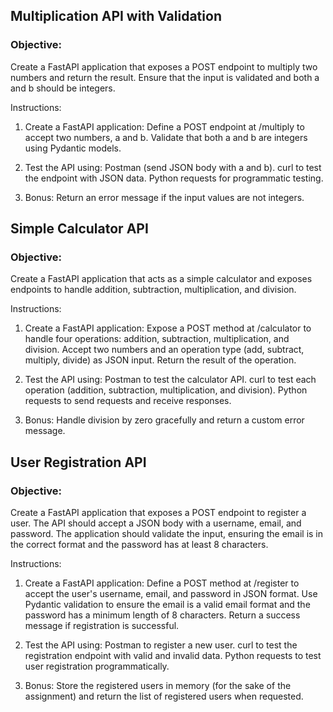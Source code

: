 ## Multiplication API with Validation

### Objective:

Create a FastAPI application that exposes a POST endpoint to multiply two numbers and return the result. Ensure that the input is validated and both a and b should be integers.

Instructions:

1. Create a FastAPI application:
            Define a POST endpoint at /multiply to accept two numbers, a and b.
            Validate that both a and b are integers using Pydantic models.

2. Test the API using:
        Postman (send JSON body with a and b).
        curl to test the endpoint with JSON data.
        Python requests for programmatic testing.

3. Bonus: 
        Return an error message if the input values are not integers.



## Simple Calculator API

### Objective:

Create a FastAPI application that acts as a simple calculator and exposes endpoints to handle addition, subtraction, multiplication, and division.

Instructions:

1. Create a FastAPI application:
        Expose a POST method at /calculator to handle four operations: addition, subtraction, multiplication, and division.
        Accept two numbers and an operation type (add, subtract, multiply, divide) as JSON input.
        Return the result of the operation.

2. Test the API using:
        Postman to test the calculator API.
        curl to test each operation (addition, subtraction, multiplication, and division).
        Python requests to send requests and receive responses.
3. Bonus: 
        Handle division by zero gracefully and return a custom error message.



## User Registration API

### Objective:

Create a FastAPI application that exposes a POST endpoint to register a user. The API should accept a JSON body with a username, email, and password. The application should validate the input, ensuring the email is in the correct format and the password has at least 8 characters.

Instructions:

1. Create a FastAPI application:
        Define a POST method at /register to accept the user's username, email, and password in JSON format.
        Use Pydantic validation to ensure the email is a valid email format and the password has a minimum length of 8 characters.
        Return a success message if registration is successful.

2. Test the API using:
        Postman to register a new user.
        curl to test the registration endpoint with valid and invalid data.
        Python requests to test user registration programmatically.
3. Bonus: 
        Store the registered users in memory (for the sake of the assignment) and return the list of registered users when requested.




